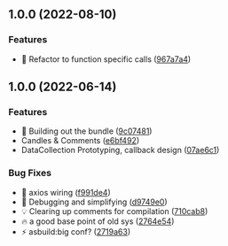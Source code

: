 ## 1.0.0 (2022-08-10)


### Features

* :rocket: Refactor to function specific calls ([967a7a4](https://github.com/SteerProtocol/data-connector-chain-call-assemblyscript/commit/967a7a48e86ac7e807040786eefe9c90a7bc886d))

## 1.0.0 (2022-06-14)


### Features

* :construction: Building out the bundle ([9c07481](https://github.com/SteerProtocol/data-connector-template-assemblyscript/commit/9c074812190801c01b264a537f86534c47788317))
* Candles & Comments ([e6bf492](https://github.com/SteerProtocol/data-connector-template-assemblyscript/commit/e6bf4926c5f962e63b88a7a575148eca30cdc13f))
* DataCollection Prototyping, callback design ([07ae6c1](https://github.com/SteerProtocol/data-connector-template-assemblyscript/commit/07ae6c166b55e303c363b10309ee92cacff12fe4))


### Bug Fixes

* :bug: axios wiring ([f991de4](https://github.com/SteerProtocol/data-connector-template-assemblyscript/commit/f991de45b20d1738318318fa80f7fce439c9321e))
* :bug: Debugging and simplifying ([d9749e0](https://github.com/SteerProtocol/data-connector-template-assemblyscript/commit/d9749e018249ff5f9a6003b4331e1702a1e07213))
* :bulb: Clearing up comments for compilation ([710cab8](https://github.com/SteerProtocol/data-connector-template-assemblyscript/commit/710cab8e6f1a5f3714033ff5ba7bf9908f9e570e))
* :fire: a good base point of old sys ([2764e54](https://github.com/SteerProtocol/data-connector-template-assemblyscript/commit/2764e54af9054d43940b6fbc192e0402c0c154ae))
* :zap: asbuild:big conf? ([2719a63](https://github.com/SteerProtocol/data-connector-template-assemblyscript/commit/2719a6322a72ebf16983c8d91da2a5c56217e02e))
